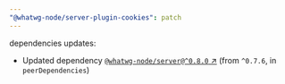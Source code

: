 ```yaml
---
"@whatwg-node/server-plugin-cookies": patch
---
```

dependencies updates:
  - Updated dependency [`@whatwg-node/server@^0.8.0` ↗︎](https://www.npmjs.com/package/@whatwg-node/server/v/0.8.0) (from `^0.7.6`, in `peerDependencies`)

